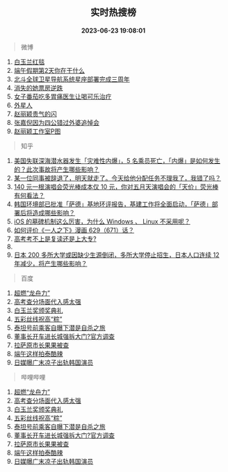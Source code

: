 <div align="center"><h2>实时热搜榜</h2><h4>2023-06-23 19:08:01</h4></div>

> 微博  

1. [白玉兰红毯](https://s.weibo.com/weibo?q=%E7%99%BD%E7%8E%89%E5%85%B0%E7%BA%A2%E6%AF%AF&t=31&band_rank=1&Refer=top)<br />
2. [端午假期第2天你在干什么](https://s.weibo.com/weibo?q=%23%E7%AB%AF%E5%8D%88%E5%81%87%E6%9C%9F%E7%AC%AC2%E5%A4%A9%E4%BD%A0%E5%9C%A8%E5%B9%B2%E4%BB%80%E4%B9%88%23&t=31&band_rank=2&Refer=top)<br />
3. [北斗全球卫星导航系统星座部署完成三周年](https://s.weibo.com/weibo?q=%23%E5%8C%97%E6%96%97%E5%85%A8%E7%90%83%E5%8D%AB%E6%98%9F%E5%AF%BC%E8%88%AA%E7%B3%BB%E7%BB%9F%E6%98%9F%E5%BA%A7%E9%83%A8%E7%BD%B2%E5%AE%8C%E6%88%90%E4%B8%89%E5%91%A8%E5%B9%B4%23&t=31&band_rank=3&Refer=top)<br />
4. [消失的她票房逆跌](https://s.weibo.com/weibo?q=%23%E6%B6%88%E5%A4%B1%E7%9A%84%E5%A5%B9%E7%A5%A8%E6%88%BF%E9%80%86%E8%B7%8C%23&t=31&band_rank=4&Refer=top)<br />
5. [女子番茄吃多胃痛医生让喝可乐治疗](https://s.weibo.com/weibo?q=%23%E5%A5%B3%E5%AD%90%E7%95%AA%E8%8C%84%E5%90%83%E5%A4%9A%E8%83%83%E7%97%9B%E5%8C%BB%E7%94%9F%E8%AE%A9%E5%96%9D%E5%8F%AF%E4%B9%90%E6%B2%BB%E7%96%97%23&t=31&band_rank=5&Refer=top)<br />
6. [外星人](https://s.weibo.com/weibo?q=%E5%A4%96%E6%98%9F%E4%BA%BA&t=31&band_rank=6&Refer=top)<br />
7. [赵丽颖贵气的闪](https://s.weibo.com/weibo?q=%E8%B5%B5%E4%B8%BD%E9%A2%96%E8%B4%B5%E6%B0%94%E7%9A%84%E9%97%AA&t=31&band_rank=7&Refer=top)<br />
8. [张嘉倪因为四公错过外婆追悼会](https://s.weibo.com/weibo?q=%23%E5%BC%A0%E5%98%89%E5%80%AA%E5%9B%A0%E4%B8%BA%E5%9B%9B%E5%85%AC%E9%94%99%E8%BF%87%E5%A4%96%E5%A9%86%E8%BF%BD%E6%82%BC%E4%BC%9A%23&t=31&band_rank=8&Refer=top)<br />
9. [赵丽颖工作室P图](https://s.weibo.com/weibo?q=%23%E8%B5%B5%E4%B8%BD%E9%A2%96%E5%B7%A5%E4%BD%9C%E5%AE%A4P%E5%9B%BE%23&t=31&band_rank=9&Refer=top)<br />

> 知乎  

1. [美国失联深海潜水器发生「灾难性内爆」，5 名乘员死亡，「内爆」是如何发生的？此次事故将产生哪些影响？](https://www.zhihu.com/question/608085455)<br />
2. [某一位同事被辞退了，明天就走了。今天给他分配任务不理我了，我错了吗？](https://www.zhihu.com/question/607636838)<br />
3. [140 元一根演唱会荧光棒成本仅 10 元，你对五月天演唱会的「天价」荧光棒有何看法？](https://www.zhihu.com/question/607116754)<br />
4. [韩国环境部已批准「萨德」基地环评报告，基建工作将全面启动，「萨德」部署后将造成哪些影响？](https://www.zhihu.com/question/608002674)<br />
5. [iOS 的墓碑机制这么厉害，为什么 Windows 、 Linux 不采用呢？](https://www.zhihu.com/question/604373860)<br />
6. [如何评价《一人之下》漫画 629（671）话？](https://www.zhihu.com/question/608057544)<br />
7. [高考考不上是复读还是上大专?](https://www.zhihu.com/question/607821406)<br />
8. []()<br />
9. [日本 200 多所大学或因缺少生源倒闭，多所大学停止招生，日本人口连续 12 年减少，将产生哪些影响？](https://www.zhihu.com/question/607979062)<br />

> 百度  

1. [超燃“龙舟力”](https://www.baidu.com/s?wd=%E8%B6%85%E7%87%83%E2%80%9C%E9%BE%99%E8%88%9F%E5%8A%9B%E2%80%9D&sa=fyb_news&rsv_dl=fyb_news)<br />
2. [高考查分场面代入感太强](https://www.baidu.com/s?wd=%E9%AB%98%E8%80%83%E6%9F%A5%E5%88%86%E5%9C%BA%E9%9D%A2%E4%BB%A3%E5%85%A5%E6%84%9F%E5%A4%AA%E5%BC%BA&sa=fyb_news&rsv_dl=fyb_news)<br />
3. [白玉兰奖颁奖典礼](https://www.baidu.com/s?wd=%E7%99%BD%E7%8E%89%E5%85%B0%E5%A5%96%E9%A2%81%E5%A5%96%E5%85%B8%E7%A4%BC&sa=fyb_news&rsv_dl=fyb_news)<br />
4. [五彩丝线祝高“粽”](https://www.baidu.com/s?wd=%E4%BA%94%E5%BD%A9%E4%B8%9D%E7%BA%BF%E7%A5%9D%E9%AB%98%E2%80%9C%E7%B2%BD%E2%80%9D&sa=fyb_news&rsv_dl=fyb_news)<br />
5. [泰坦号前乘客自曝下潜是自杀之旅](https://www.baidu.com/s?wd=%E6%B3%B0%E5%9D%A6%E5%8F%B7%E5%89%8D%E4%B9%98%E5%AE%A2%E8%87%AA%E6%9B%9D%E4%B8%8B%E6%BD%9C%E6%98%AF%E8%87%AA%E6%9D%80%E4%B9%8B%E6%97%85&sa=fyb_news&rsv_dl=fyb_news)<br />
6. [董事长开车进长城强拆大门?官方调查](https://www.baidu.com/s?wd=%E8%91%A3%E4%BA%8B%E9%95%BF%E5%BC%80%E8%BD%A6%E8%BF%9B%E9%95%BF%E5%9F%8E%E5%BC%BA%E6%8B%86%E5%A4%A7%E9%97%A8%3F%E5%AE%98%E6%96%B9%E8%B0%83%E6%9F%A5&sa=fyb_news&rsv_dl=fyb_news)<br />
7. [拉萨原市长果果被查](https://www.baidu.com/s?wd=%E6%8B%89%E8%90%A8%E5%8E%9F%E5%B8%82%E9%95%BF%E6%9E%9C%E6%9E%9C%E8%A2%AB%E6%9F%A5&sa=fyb_news&rsv_dl=fyb_news)<br />
8. [端午这样拍泰酷辣](https://www.baidu.com/s?wd=%E7%AB%AF%E5%8D%88%E8%BF%99%E6%A0%B7%E6%8B%8D%E6%B3%B0%E9%85%B7%E8%BE%A3&sa=fyb_news&rsv_dl=fyb_news)<br />
9. [日媒曝广末凉子出轨韩国演员](https://www.baidu.com/s?wd=%E6%97%A5%E5%AA%92%E6%9B%9D%E5%B9%BF%E6%9C%AB%E5%87%89%E5%AD%90%E5%87%BA%E8%BD%A8%E9%9F%A9%E5%9B%BD%E6%BC%94%E5%91%98&sa=fyb_news&rsv_dl=fyb_news)<br />

> 哔哩哔哩  

1. [超燃“龙舟力”](https://www.baidu.com/s?wd=%E8%B6%85%E7%87%83%E2%80%9C%E9%BE%99%E8%88%9F%E5%8A%9B%E2%80%9D&sa=fyb_news&rsv_dl=fyb_news)<br />
2. [高考查分场面代入感太强](https://www.baidu.com/s?wd=%E9%AB%98%E8%80%83%E6%9F%A5%E5%88%86%E5%9C%BA%E9%9D%A2%E4%BB%A3%E5%85%A5%E6%84%9F%E5%A4%AA%E5%BC%BA&sa=fyb_news&rsv_dl=fyb_news)<br />
3. [白玉兰奖颁奖典礼](https://www.baidu.com/s?wd=%E7%99%BD%E7%8E%89%E5%85%B0%E5%A5%96%E9%A2%81%E5%A5%96%E5%85%B8%E7%A4%BC&sa=fyb_news&rsv_dl=fyb_news)<br />
4. [五彩丝线祝高“粽”](https://www.baidu.com/s?wd=%E4%BA%94%E5%BD%A9%E4%B8%9D%E7%BA%BF%E7%A5%9D%E9%AB%98%E2%80%9C%E7%B2%BD%E2%80%9D&sa=fyb_news&rsv_dl=fyb_news)<br />
5. [泰坦号前乘客自曝下潜是自杀之旅](https://www.baidu.com/s?wd=%E6%B3%B0%E5%9D%A6%E5%8F%B7%E5%89%8D%E4%B9%98%E5%AE%A2%E8%87%AA%E6%9B%9D%E4%B8%8B%E6%BD%9C%E6%98%AF%E8%87%AA%E6%9D%80%E4%B9%8B%E6%97%85&sa=fyb_news&rsv_dl=fyb_news)<br />
6. [董事长开车进长城强拆大门?官方调查](https://www.baidu.com/s?wd=%E8%91%A3%E4%BA%8B%E9%95%BF%E5%BC%80%E8%BD%A6%E8%BF%9B%E9%95%BF%E5%9F%8E%E5%BC%BA%E6%8B%86%E5%A4%A7%E9%97%A8%3F%E5%AE%98%E6%96%B9%E8%B0%83%E6%9F%A5&sa=fyb_news&rsv_dl=fyb_news)<br />
7. [拉萨原市长果果被查](https://www.baidu.com/s?wd=%E6%8B%89%E8%90%A8%E5%8E%9F%E5%B8%82%E9%95%BF%E6%9E%9C%E6%9E%9C%E8%A2%AB%E6%9F%A5&sa=fyb_news&rsv_dl=fyb_news)<br />
8. [端午这样拍泰酷辣](https://www.baidu.com/s?wd=%E7%AB%AF%E5%8D%88%E8%BF%99%E6%A0%B7%E6%8B%8D%E6%B3%B0%E9%85%B7%E8%BE%A3&sa=fyb_news&rsv_dl=fyb_news)<br />
9. [日媒曝广末凉子出轨韩国演员](https://www.baidu.com/s?wd=%E6%97%A5%E5%AA%92%E6%9B%9D%E5%B9%BF%E6%9C%AB%E5%87%89%E5%AD%90%E5%87%BA%E8%BD%A8%E9%9F%A9%E5%9B%BD%E6%BC%94%E5%91%98&sa=fyb_news&rsv_dl=fyb_news)<br />
